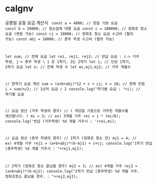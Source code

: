 # calgnv
공릉빌 공동 요금 계산식
<code>
const a = 4000; // 한달 기본 요금
const b = 20000; // 청소업체 대행 요금
const c = 100000; // 정화조 청소 요금 (변동 가능)
const cj = 10000; // 정화조 청소 요금 수고비 (협의 가능)
const abj = 10000; // 총무 학생 수고비 (협의 가능)

let sum; // 전체 요금 
let rei, rej1, rej2; // 반납 요금 : i-> 거주 학생, j-> 총무 학생 \\ 1 은 1학기, 2는 2학기
let i; // 인당 1학기, 2학기 요금
let n; // 전체 학생 수
let mi,mj1,mj2; // 거주 개월수 

// 한학기 요금 계산
sum = (a+b+abj)*12 + c + cj;
n = 10; // 현재 인원
i = sum/n/2; // 1년치 요금 / 2
console.log("학기별 요금 : "+i); // 학기별 요금

// 요금 정산 (거주 학생의 경우)
// ( 개강일 기준으로 거주한 개월수를 계산합니다. )
mi = 3; // ex) 3개월 거주
rei = i * (mi/6);
console.log('반납 (거주학생) %d 개월 거주시 : '+rei,mi);

// 요금 정산 (총무 학생의 경우)
// 1학기 (정화조 청소 전)
mj1 = 4; // ex) 4개월 거주
rej1 = (a+b+abj)*(6-mj1) + c+cj;
console.log("1학기 반납 (총무학생) %d 개월 거주시 : "+rej1,mj1);

// 2학기 (정화조 청소 끝났을 경우)
mj2 = 3; // ex) 4개월 거주
rej2 = (a+b+abj)*(6-mj2);
console.log("2학기 반납 (총무학생) %d 개월 거주. 정화조청소 끝났을 경우. : "+rej2,mj2);
</code>
